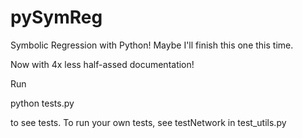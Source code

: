 pySymReg
========

Symbolic Regression with Python!  Maybe I'll finish this one this time.

Now with 4x less half-assed documentation!

Run

python tests.py

to see tests.  To run your own tests, see testNetwork in test_utils.py
